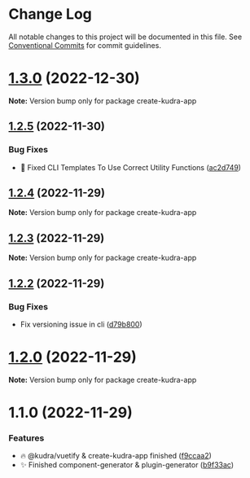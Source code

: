 # Change Log

All notable changes to this project will be documented in this file.
See [Conventional Commits](https://conventionalcommits.org) for commit guidelines.

# [1.3.0](https://github.com/KudraJs/framework/compare/v1.2.5...v1.3.0) (2022-12-30)

**Note:** Version bump only for package create-kudra-app

## [1.2.5](https://github.com/KudraJs/framework/compare/v1.2.4...v1.2.5) (2022-11-30)

### Bug Fixes

- :hammer: Fixed CLI Templates To Use Correct Utility Functions ([ac2d749](https://github.com/KudraJs/framework/commit/ac2d749af7f4a85098a6d3dbd0316b20b9044f1c))

## [1.2.4](https://github.com/KudraJs/framework/compare/v1.2.3...v1.2.4) (2022-11-29)

**Note:** Version bump only for package create-kudra-app

## [1.2.3](https://github.com/KudraJs/framework/compare/v1.2.2...v1.2.3) (2022-11-29)

**Note:** Version bump only for package create-kudra-app

## [1.2.2](https://github.com/KudraJs/framework/compare/v1.2.1...v1.2.2) (2022-11-29)

### Bug Fixes

- Fix versioning issue in cli ([d79b800](https://github.com/KudraJs/framework/commit/d79b800a79ae5244b6828ef48646fc7dc29045bc))

# [1.2.0](https://github.com/KudraJs/framework/compare/v1.1.0...v1.2.0) (2022-11-29)

**Note:** Version bump only for package create-kudra-app

# 1.1.0 (2022-11-29)

### Features

- :fire: @kudra/vuetify & create-kudra-app finished ([f9ccaa2](https://github.com/KudraJs/framework/commit/f9ccaa210d2c11152bc4fad25b543d570cac4f0c))
- :sparkles: Finished component-generator & plugin-generator ([b9f33ac](https://github.com/KudraJs/framework/commit/b9f33ac92b9000f31168007c9923b5e9b247bdc8))
